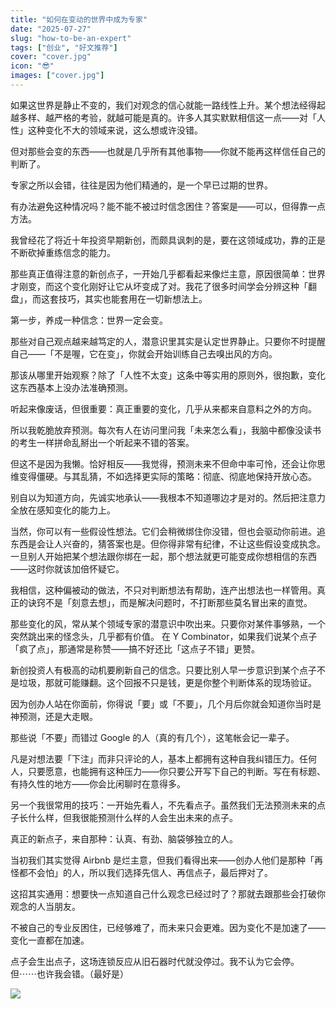 ```yaml
---
title: "如何在变动的世界中成为专家"
date: "2025-07-27"
slug: "how-to-be-an-expert"
tags: ["创业", "好文推荐"]
cover: "cover.jpg"
icon: "😎"
images: ["cover.jpg"]
---
```

如果这世界是静止不变的，我们对观念的信心就能一路线性上升。某个想法经得起越多样、越严格的考验，就越可能是真的。许多人其实默默相信这一点——对「人性」这种变化不大的领域来说，这么想或许没错。



但对那些会变的东西——也就是几乎所有其他事物——你就不能再这样信任自己的判断了。



专家之所以会错，往往是因为他们精通的，是一个早已过期的世界。



有办法避免这种情况吗？能不能不被过时信念困住？答案是——可以，但得靠一点方法。



我曾经花了将近十年投资早期新创，而颇具讽刺的是，要在这领域成功，靠的正是不断砍掉重练信念的能力。



那些真正值得注意的新创点子，一开始几乎都看起来像烂主意，原因很简单：世界才刚变，而这个变化刚好让它从坏变成了对。我花了很多时间学会分辨这种「翻盘」，而这套技巧，其实也能套用在一切新想法上。



第一步，养成一种信念：世界一定会变。



那些对自己观点越来越笃定的人，潜意识里其实是认定世界静止。只要你不时提醒自己——「不是喔，它在变」，你就会开始训练自己去嗅出风的方向。



那该从哪里开始观察？除了「人性不太变」这条中等实用的原则外，很抱歉，变化这东西基本上没办法准确预测。



听起来像废话，但很重要：真正重要的变化，几乎从来都来自意料之外的方向。



所以我乾脆放弃预测。每次有人在访问里问我「未来怎么看」，我脑中都像没读书的考生一样拼命乱掰出一个听起来不错的答案。



但这不是因为我懒。恰好相反——我觉得，预测未来不但命中率可怜，还会让你思维变得僵硬。与其乱猜，不如选择更实际的策略：彻底、彻底地保持开放心态。



别自以为知道方向，先诚实地承认——我根本不知道哪边才是对的。然后把注意力全放在感知变化的能力上。



当然，你可以有一些假设性想法。它们会稍微绑住你没错，但也会驱动你前进。追东西是会让人兴奋的，猜答案也是。但你得非常有纪律，不让这些假设变成执念。
一旦别人开始把某个想法跟你绑在一起，那个想法就更可能变成你想相信的东西——这时你就该加倍怀疑它。



我相信，这种偏被动的做法，不只对判断想法有帮助，连产出想法也一样管用。真正的诀窍不是「刻意去想」，而是解决问题时，不打断那些莫名冒出来的直觉。



那些变化的风，常从某个领域专家的潜意识中吹出来。只要你对某件事够熟，一个突然跳出来的怪念头，几乎都有价值。
在 Y Combinator，如果我们说某个点子「疯了点」，那通常是称赞——搞不好还比「这点子不错」更赞。



新创投资人有极高的动机要刷新自己的信念。只要比别人早一步意识到某个点子不是垃圾，那就可能赚翻。这个回报不只是钱，更是你整个判断体系的现场验证。



因为创办人站在你面前，你得说「要」或「不要」，几个月后你就会知道你当时是神预测，还是大走眼。



那些说「不要」而错过 Google 的人（真的有几个），这笔帐会记一辈子。



凡是对想法要「下注」而非只评论的人，基本上都拥有这种自我纠错压力。任何人，只要愿意，也能拥有这种压力——你只要公开写下自己的判断。写在有标题、有持久性的地方——你会比闲聊时在意得多。



另一个我很常用的技巧：一开始先看人，不先看点子。虽然我们无法预测未来的点子长什么样，但我很能预测什么样的人会生出未来的点子。



真正的新点子，来自那种：认真、有劲、脑袋够独立的人。



当初我们其实觉得 Airbnb 是烂主意，但我们看得出来——创办人他们是那种「再怪都不会怕」的人，所以我们选择先信人、再信点子，最后押对了。



这招其实通用：想要快一点知道自己什么观念已经过时了？那就去跟那些会打破你观念的人当朋友。



不被自己的专业反困住，已经够难了，而未来只会更难。因为变化不是加速了——变化一直都在加速。



点子会生出点子，这场连锁反应从旧石器时代就没停过。我不认为它会停。
但⋯⋯也许我会错。（最好是）




![](https://prod-files-secure.s3.us-west-2.amazonaws.com/112d0858-5090-4d34-a606-b75eb8d65fd2/46476355-9cf3-4e99-9b7a-3531bc426380/1000202064.png?X-Amz-Algorithm=AWS4-HMAC-SHA256&X-Amz-Content-Sha256=UNSIGNED-PAYLOAD&X-Amz-Credential=ASIAZI2LB466RYYW2OLB%2F20250803%2Fus-west-2%2Fs3%2Faws4_request&X-Amz-Date=20250803T134559Z&X-Amz-Expires=3600&X-Amz-Security-Token=IQoJb3JpZ2luX2VjEPX%2F%2F%2F%2F%2F%2F%2F%2F%2F%2FwEaCXVzLXdlc3QtMiJHMEUCIQCGhawvT%2BTR4fMSYdTwNno2EsM89e%2F1z1awHDYRMtFxAwIgMXSFba0%2FpK7GsRpNtaT%2Bw8yoeZ6NVGXfxIi7fMrJ5%2Fcq%2FwMILhAAGgw2Mzc0MjMxODM4MDUiDJn1uGmGE119DiMZOyrcA%2BTgSSoPtZkycuKEsdf%2Bo6EuBWmQtXV4lsvPzl5TvOwHtK71DlO5xJsmME3pAVKE%2FQEoIRtnNaygwI8OYy9TOabPlWn1rrLAHm479ZBXBhrBd5HXvVP0%2FwRHE%2BCCfeKdV1O6j2Fh%2F8FErrTFZMfeHcCzXrjldfhPPmExqcum0NmMdUXQJ01WgU0lFJu5Mfa9UhqnW4J2AzRCjXldFmbXLPjdMQWyuGU5zijeCzAhHsq6CELWUxAI6Lq%2F%2Bj8MZ1DNxRfH9Lt5tceWlXdOrYa03sjfShTwHiS5oPEreTYhr4Ilqk54ZlRd%2BGEUCLVg686e351Gtsa6qFQujmEGhSZ7ULMI4tTRNrWj%2FbofmqXgL479%2F0JJOm30n89nwIZDDyJ73MBE4SrHvDyno05E25cJPqv8zwyh79nt6CPE1qIejxid3lltVVxaI2Gg02BWEjL4rwXjxnDfJoU99jdIcigvtJqzk1sDWu4MXSHlw8BHziV5NApzns3qpdsNSoRl0ohc9cV2jsld5UM9m0JXwITRIagEbKEn9QtuJEP2RHGYd9ZrYb28YlLN7w5VoU2Wr4wF4uwhhJ3SQKPjGRAvOToi9pEdyvurTuoWDUxXGEaN7AVYv9ElhwvABHrVzYAKMMa3vcQGOqUBItPigflu0fL3wlRr85n%2FWHC5KAmIP2kpTz4DOhif3vuBip7fXDx1o26%2Fhg124YhuCNyQKFk1gpfbUPoOOrQ1K1BuNbwdr9SNxtZmXxav8He5bcBAw9qK0U96lPERHw5vEc1P9sHIBSPN0WRLFVJkTzfwLXb1if4pUK5v4mKBUUtqjXXUzKqnqp5yDZHEOKUWtjN8scinr3HnzNcdN%2FDYvWPv9OsM&X-Amz-Signature=2594e8c26f502aed3c24257f6b8297e2f8a6cd07a81fa892f89bee661af1a6c1&X-Amz-SignedHeaders=host&x-amz-checksum-mode=ENABLED&x-id=GetObject)

